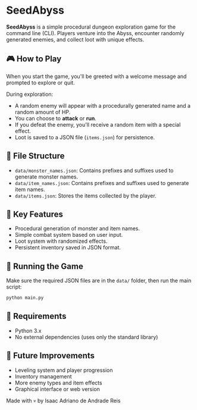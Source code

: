 # SeedAbyss

**SeedAbyss** is a simple procedural dungeon exploration game for the command line (CLI). Players venture into the Abyss, encounter randomly generated enemies, and collect loot with unique effects.

## 🎮 How to Play

When you start the game, you'll be greeted with a welcome message and prompted to explore or quit.

During exploration:
- A random enemy will appear with a procedurally generated name and a random amount of HP.
- You can choose to **attack** or **run**.
- If you defeat the enemy, you'll receive a random item with a special effect.
- Loot is saved to a JSON file (`items.json`) for persistence.

## 📁 File Structure

- `data/monster_names.json`: Contains prefixes and suffixes used to generate monster names.
- `data/item_names.json`: Contains prefixes and suffixes used to generate item names.
- `data/items.json`: Stores the items collected by the player.

## 🧠 Key Features

- Procedural generation of monster and item names.
- Simple combat system based on user input.
- Loot system with randomized effects.
- Persistent inventory saved in JSON format.

## 🚀 Running the Game

Make sure the required JSON files are in the `data/` folder, then run the main script:

```bash
python main.py
```

## 📌 Requirements

- Python 3.x
- No external dependencies (uses only the standard library)

## 🔮 Future Improvements

- Leveling system and player progression
- Inventory management
- More enemy types and item effects
- Graphical interface or web version

Made with 💀 by Isaac Adriano de Andrade Reis